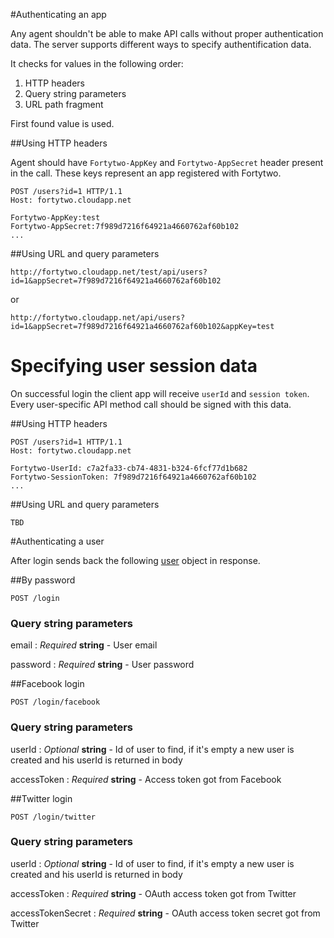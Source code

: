 #Authenticating an app

Any agent shouldn't be able to make API calls without proper authentication data. The server supports different ways to specify authentification data.

It checks for values in the following order:
  1. HTTP headers
  2. Query string parameters
  3. URL path fragment
  
First found value is used.

##Using HTTP headers

Agent should have `Fortytwo-AppKey` and `Fortytwo-AppSecret` header present in the call. These keys represent an app registered with Fortytwo.
  
```http 
POST /users?id=1 HTTP/1.1
Host: fortytwo.cloudapp.net
  
Fortytwo-AppKey:test
Fortytwo-AppSecret:7f989d7216f64921a4660762af60b102
...
```

##Using URL and query parameters

```
http://fortytwo.cloudapp.net/test/api/users?id=1&appSecret=7f989d7216f64921a4660762af60b102
```

or 

```
http://fortytwo.cloudapp.net/api/users?id=1&appSecret=7f989d7216f64921a4660762af60b102&appKey=test
```

# Specifying user session data
On successful login the client app will receive `userId` and `session token`. Every user-specific API method call
should be signed with this data.

##Using HTTP headers 
```http 
POST /users?id=1 HTTP/1.1
Host: fortytwo.cloudapp.net

Fortytwo-UserId: c7a2fa33-cb74-4831-b324-6fcf77d1b682
Fortytwo-SessionToken: 7f989d7216f64921a4660762af60b102
...
```

##Using URL and query parameters
```
TBD
```

#Authenticating a user 

After login sends back the following [user](https://github.com/funkyOne/fortyTwo.Docs/blob/master/UserManagement.md#response) object in response.


##By password
```
POST /login
```
### Query string parameters
email
: _Required_ **string** - User email

password
: _Required_ **string** - User password

##Facebook login
```
POST /login/facebook
```

### Query string parameters
userId
: _Optional_ **string** - Id of user to find, if it's empty a new user is created and his userId is returned in body

accessToken
: _Required_ **string** - Access token got from Facebook

##Twitter login
```
POST /login/twitter
```
### Query string parameters
userId
: _Optional_ **string** - Id of user to find, if it's empty a new user is created and his userId is returned in body

accessToken
: _Required_ **string** - OAuth access token got from Twitter

accessTokenSecret
: _Required_ **string** - OAuth access token secret got from Twitter
